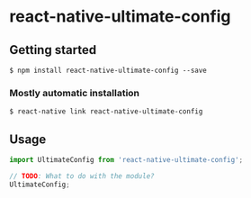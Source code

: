 # react-native-ultimate-config

## Getting started

`$ npm install react-native-ultimate-config --save`

### Mostly automatic installation

`$ react-native link react-native-ultimate-config`

## Usage
```javascript
import UltimateConfig from 'react-native-ultimate-config';

// TODO: What to do with the module?
UltimateConfig;
```
